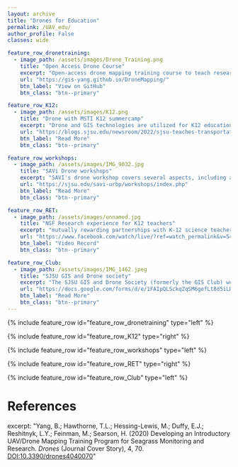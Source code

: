 ```yaml
---
layout: archive
title: "Drones for Education"
permalink: /UAV_edu/
author_profile: False
classes: wide

feature_row_dronetraining:
  - image_path: /assets/images/Drone_Training.png
    title: "Open Access Drone Course"
    excerpt: "Open-access drone mapping training course to teach research partners and broader communities how to collect remote sensing data. This training course covers various topics such as flying drones, mapping principles, safety guidelines, preflight planning, FAA Part 107 examination, drone image stitching software, geographical fieldwork principles, and GIS-based drone image analysis. "
    url: "https://gis-yang.github.io/DroneMapping/"
    btn_label: "View on GitHub"
    btn_class: "btn--primary"

feature_row_K12:
  - image_path: /assets/images/K12.png
    title: "Drone with MSTI K12 summercamp"
    excerpt: "Drone and GIS technologies are utilized for K12 education in the Mineta Summer Transportation Institute (MSTI). The MSTI offers students the opportunity to earn three transferable college credits in environmental studies from SJSU upon completion of all course requirements and a final exam. As part of the program, Dr. Bo Yang instructs local high school students on drones and aerial mapping."
    url: "https://blogs.sjsu.edu/newsroom/2022/sjsu-teaches-transportation-impact-and-innovations-to-high-school-students/"
    btn_label: "Read More"
    btn_class: "btn--primary"

feature_row_workshops:
  - image_path: /assets/images/IMG_9032.jpg
    title: "SAVi Drone workshops"
    excerpt: "SAVI's drone workshop covers several aspects, including assessing participants and providing training in drone operations, preparing, planning, and realizing flights, discussing airspace regulations, processing and analyzing imagery, and managing data. Trainees are assigned self-study tutorials to promote continued learning for drone mapping. The training program consists of five sections that are implemented in the field and a post-training self-study guide to prepare participants for the FAA Part 107 examination. (Free for SJSU students)"
    url: "https://sjsu.edu/savi-urbp/workshops/index.php"
    btn_label: "Read More"
    btn_class: "btn--primary"

feature_row_RET:
  - image_path: /assets/images/unnamed.jpg
    title: "NSF Research experience for K12 teachers"
    excerpt: "mutually rewarding partnerships with K-12 science teachers, transferring their experience in cutting-edge research to classroom content with broader impacts. I collaborate with teachers during fieldwork activities and assist in developing science lessons that utilize fieldwork data and drone mapping principles to promote inquiry-based learning with students."
    url: "https://www.facebook.com/watch/live/?ref=watch_permalink&v=544403550277383"
    btn_label: "Video Record"
    btn_class: "btn--primary"

feature_row_Club:
  - image_path: /assets/images/IMG_1462.jpeg
    title: "SJSU GIS and Drone society"
    excerpt: "The SJSU GIS and Drone Society (formerly the GIS Club) welcomes individuals from all majors. The society comprises people with a shared interest in staying abreast of the latest developments in geography, from gaining a deeper understanding of GIS to exploring the potential of drones. Throughout the semester, we organize various activities, including touring San Jose as a group, participating in study sessions to support each other, and engaging in fun activities."
    url: "https://docs.google.com/forms/d/e/1FAIpQLSckqZqSM6gefLt8d5iLDeQKq03pmbF2PAB6B1HSBe08jmObXg/viewform"
    btn_label: "Read More"
    btn_class: "btn--primary"
---
```


{% include feature_row id="feature_row_dronetraining" type="left" %}

{% include feature_row id="feature_row_K12" type="right" %}

{% include feature_row id="feature_row_workshops" type="left" %}

{% include feature_row id="feature_row_RET" type="right" %}

{% include feature_row id="feature_row_Club" type="left" %}

# References
excerpt: "Yang, B.; Hawthorne, T.L.; Hessing-Lewis, M.; Duffy, E.J.; Reshitnyk, L.Y.; Feinman, M.; Searson, H. (2020) Developing an Introductory UAV/Drone Mapping Training Program for Seagrass Monitoring and Research. *Drones* (Journal Cover Story), 4, 70. [DOI:10.3390/drones4040070](https://doi.org/10.3390/drones4040070)"




